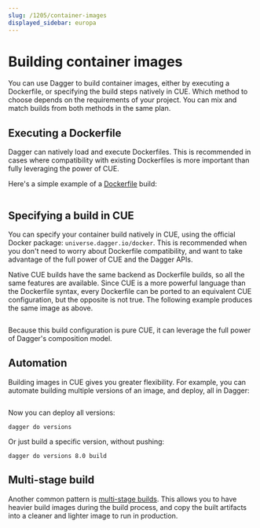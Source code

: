 ```yaml
---
slug: /1205/container-images
displayed_sidebar: europa
---
```


# Building container images

You can use Dagger to build container images, either by executing a Dockerfile, or specifying the build steps natively in CUE. Which method to choose depends on the requirements of your project. You can mix and match builds from both methods in the same plan.

## Executing a Dockerfile

Dagger can natively load and execute Dockerfiles. This is recommended in cases where compatibility with existing Dockerfiles is more important than fully leveraging the power of CUE.

 Here's a simple example of a [Dockerfile](https://docs.docker.com/develop/develop-images/dockerfile_best-practices/) build:

```cue file=../tests/core-concepts/container-images/simple/with-dockerfile.cue
```

## Specifying a build in CUE

You can specify your container build natively in CUE, using the official Docker package: `universe.dagger.io/docker`. This is recommended when you don't need to worry about Dockerfile compatibility, and want to take advantage of the full power of CUE and the Dagger APIs.

Native CUE builds have the same backend as Dockerfile builds, so all the same features are available. Since CUE is a more powerful language than the Dockerfile syntax, every Dockerfile can be ported to an equivalent CUE configuration, but the opposite is not true. The following example produces the same image as above.

```cue file=../tests/core-concepts/container-images/simple/build.cue
```

Because this build configuration is pure CUE, it can leverage the full power of Dagger's composition model.

## Automation

Building images in CUE gives you greater flexibility. For example, you can automate building multiple versions of an image, and deploy, all in Dagger:

```cue file=../tests/core-concepts/container-images/template/dagger.cue
```

Now you can deploy all versions:

```shell
dagger do versions
```

Or just build a specific version, without pushing:

```shell
dagger do versions 8.0 build
```

## Multi-stage build

Another common pattern is [multi-stage builds](https://docs.docker.com/develop/develop-images/multistage-build/#use-multi-stage-builds). This allows you to have heavier build images during the build process, and copy the built artifacts into a cleaner and lighter image to run in production.

```cue file=../tests/core-concepts/container-images/multi-stage/dagger.cue
```
